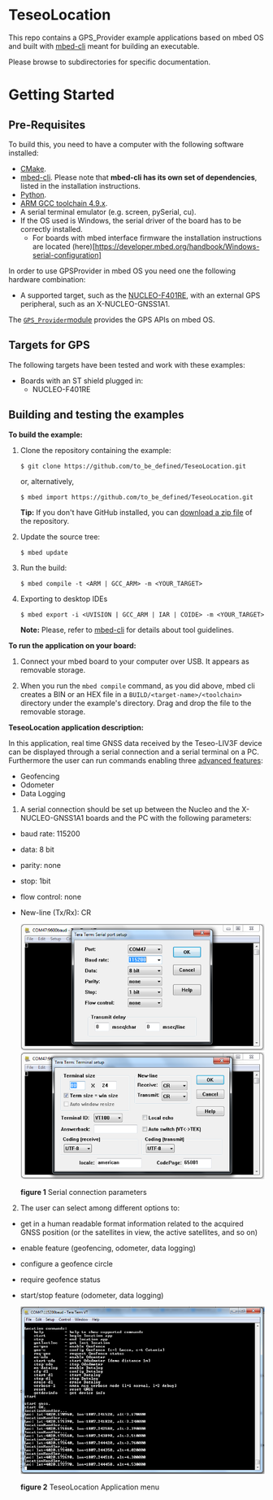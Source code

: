 # TeseoLocation
This repo contains a GPS_Provider example applications based on
mbed OS and built with [mbed-cli](https://github.com/ARMmbed/mbed-cli) meant for building an executable.

Please browse to subdirectories for specific documentation.

Getting Started
===============


Pre-Requisites
--------------


To build this, you need to have a computer with the following software installed:

* [CMake](http://www.cmake.org/download/).
* [mbed-cli](https://github.com/ARMmbed/mbed-cli). Please note that **mbed-cli has its own set of dependencies**, listed in the installation instructions.
* [Python](https://www.python.org/downloads/).
* [ARM GCC toolchain 4.9.x](https://launchpad.net/gcc-arm-embedded/+milestone/4.9-2015-q3-update).
* A serial terminal emulator (e.g. screen, pySerial, cu).
* If the OS used is Windows, the serial driver of the board has to be correctly installed.
	* For boards with mbed interface firmware the installation instructions are located (here)[https://developer.mbed.org/handbook/Windows-serial-configuration]

In order to use GPSProvider in mbed OS you need one the following hardware combination:

* A supported target, such as the [NUCLEO-F401RE](http://www.st.com/en/evaluation-tools/nucleo-f401re.html), with an external GPS peripheral, such as an X-NUCLEO-GNSS1A1.


The [`GPS_Provider`module](https://os.mbed.com/teams/ST/code/GPS_Provider/) provides the GPS APIs on mbed OS.

Targets for GPS
---------------

The following targets have been tested and work with these examples:

* Boards with an ST shield plugged in:
	* NUCLEO-F401RE

Building and testing the examples
---------------------------------

__To build the example:__

1. Clone the repository containing the example:

	```
	$ git clone https://github.com/to_be_defined/TeseoLocation.git
	```

	or, alternatively,

	```
	$ mbed import https://github.com/to_be_defined/TeseoLocation.git
	```


	**Tip:** If you don't have GitHub installed, you can [download a zip file](https://github.com/to_be_defined/TeseoLocation/archive/master.zip) of the repository.

2. Update the source tree:

	```
	$ mbed update
	```

3. Run the build:

	```
	$ mbed compile -t <ARM | GCC_ARM> -m <YOUR_TARGET>
	```

4. Exporting to desktop IDEs

	```
	$ mbed export -i <UVISION | GCC_ARM | IAR | COIDE> -m <YOUR_TARGET>
	```


	**Note:** Please, refer to [mbed-cli](https://github.com/ARMmbed/mbed-cli) for details about tool guidelines.


__To run the application on your board:__

1. Connect your mbed board to your computer over USB. It appears as removable storage.

2. When you run the ``mbed compile`` command, as you did above, mbed cli creates a BIN or an HEX file in a ```BUILD/<target-name>/<toolchain>``` directory under the example's directory. Drag and drop the file to the removable storage.


__TeseoLocation application description:__

In this application, real time GNSS data received by the Teseo-LIV3F device can be displayed through a serial connection and a serial terminal on a PC. Furthermore the user can run commands enabling three [advanced features](https://github.com/to_be_defined/X_NUCLEO_GNSS1A1):
* Geofencing
* Odometer
* Data Logging

1. A serial connection should be set up between the Nucleo and the X-NUCLEO-GNSS1A1 boards and the PC with the following parameters:
* baud rate: 115200
* data: 8 bit
* parity: none
* stop: 1bit
* flow control: none
* New-line (Tx/Rx): CR

	![](img/serial_setup.png) ![](img/serial_setup1.png)
	
	**figure 1** Serial connection parameters

2. The user can select among different options to:
* get in a human readable format information related to the acquired GNSS position (or the satellites in view, the active satellites, and so on)
* enable feature (geofencing, odometer, data logging)
* configure a geofence circle
* require geofence status
* start/stop feature (odometer, data logging)

	![](img/teseo_app.png)
	
	**figure 2** TeseoLocation Application menu

